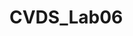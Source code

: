 # CVDS_Lab06

[![<CircleCI>](https://circleci.com/<GH>/<sebastianmina/<CVDS_Lab06>.svg?style=svg)](<https://app.circleci.com/pipelines/github/sebastianmina>)
